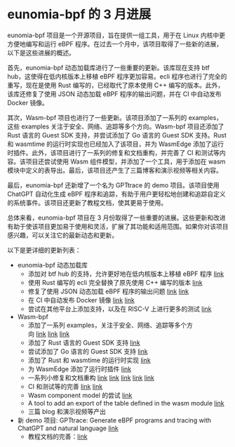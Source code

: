 # eunomia-bpf 的 3 月进展

eunomia-bpf 项目是一个开源项目，旨在提供一组工具，用于在 Linux 内核中更方便地编写和运行 eBPF 程序。在过去一个月中，该项目取得了一些新的进展，以下是这些进展的概述。

首先，eunomia-bpf 动态加载库进行了一些重要的更新。该库现在支持 btf hub，这使得在低内核版本上移植 eBPF 程序更加容易。ecli 程序也进行了完全的重写，现在是使用 Rust 编写的，已经取代了原本使用 C++ 编写的版本。此外，该库还修复了使用 JSON 动态加载 eBPF 程序的输出问题，并在 CI 中自动发布 Docker 镜像。

其次，Wasm-bpf 项目也进行了一些更新。该项目添加了一系列的 examples，这些 examples 关注于安全、网络、追踪等多个方向。Wasm-bpf 项目还添加了 Rust 语言的 Guest SDK 支持，并尝试添加了 Go 语言的 Guest SDK 支持。Rust 和 wasmtime 的运行时实现也已经加入了该项目，并为 WasmEdge 添加了运行时插件。此外，该项目进行了一系列的修复和文档重构，并完善了 CI 和测试等内容。该项目还尝试使用 Wasm 组件模型，并添加了一个工具，用于添加在 wasm 模块中定义的表导出。最后，该项目还产生了三篇博客和演示视频等相关内容。

最后，eunomia-bpf 还新增了一个名为 GPTtrace 的 demo 项目。该项目使用 ChatGPT 自动化生成 eBPF 程序和追踪，有助于用户更轻松地创建和追踪自定义的系统事件。该项目还更新了教程文档，使其更易于使用。

总体来看，eunomia-bpf 项目在 3 月份取得了一些重要的进展。这些更新和改进有助于使该项目更加易于使用和灵活，扩展了其功能和适用范围。如果你对该项目感兴趣，可以关注它的最新动态和更新。

以下是更详细的更新列表：

- eunomia-bpf 动态加载库
    - 添加对 btf hub 的支持，允许更好地在低内核版本上移植 eBPF 程序 [link](https://github.com/eunomia-bpf/eunomia-bpf/pull/150)
    - 使用 Rust 编写的 ecli 完全替换了原先使用 C++ 编写的版本 [link](https://github.com/eunomia-bpf/eunomia-bpf/pull/139)
    - 修复了使用 JSON 动态加载 eBPF 程序的输出问题 [link](https://github.com/eunomia-bpf/eunomia-bpf/pull/149) [link](https://github.com/eunomia-bpf/eunomia-bpf/pull/136)
    - 在 CI 中自动发布 Docker 镜像 [link](https://github.com/eunomia-bpf/eunomia-bpf/pull/129) [link](https://github.com/eunomia-bpf/eunomia-bpf/pull/135)
    - 尝试在其他平台上添加支持，以及在 RISC-V 上进行更多的测试 [link](https://github.com/eunomia-bpf/eunomia-bpf/discussions/147)
- Wasm-bpf
    - 添加了一系列 examples，关注于安全、网络、追踪等多个方向 [link](https://github.com/eunomia-bpf/wasm-bpf/pull/11) [link](https://github.com/eunomia-bpf/wasm-bpf/pull/4) [link](https://github.com/eunomia-bpf/wasm-bpf/pull/26)
    - 添加了 Rust 语言的 Guest SDK 支持 [link](https://github.com/eunomia-bpf/wasm-bpf/pull/9)
    - 尝试添加了 Go 语言的 Guest SDK 支持 [link](https://github.com/eunomia-bpf/wasm-bpf/pull/37)
    - 添加了 Rust 和 wasmtime 的运行时实现 [link](https://github.com/eunomia-bpf/wasm-bpf/pull/33)
    - 为 WasmEdge 添加了运行时插件 [link](https://github.com/WasmEdge/WasmEdge/pull/2314)
    - 一系列小修复和文档重构 [link](https://github.com/eunomia-bpf/wasm-bpf/pull/51) [link](https://github.com/eunomia-bpf/wasm-bpf/pull/39) [link](https://github.com/eunomia-bpf/wasm-bpf/pull/40) [link](https://github.com/eunomia-bpf/wasm-bpf/pull/51) [link](https://github.com/eunomia-bpf/wasm-bpf/pull/17)
    - CI 和测试等的完善 [link](https://github.com/eunomia-bpf/wasm-bpf/pull/44) [link](https://github.com/eunomia-bpf/wasm-bpf/pull/33)
    - Wasm component model 的尝试 [link](https://github.com/eunomia-bpf/c-rust-component-test)
    - A tool to add an export of the table defined in the wasm module [link](https://github.com/eunomia-bpf/add-table-export)
    - 三篇 blog 和演示视频等产出
- 新 demo 项目: GPTtrace: Generate eBPF programs and tracing with ChatGPT and natural language [link](https://github.com/eunomia-bpf/GPTtrace)
    - 教程文档的完善：[link](https://github.com/eunomia-bpf/bpf-developer-tutorial)
